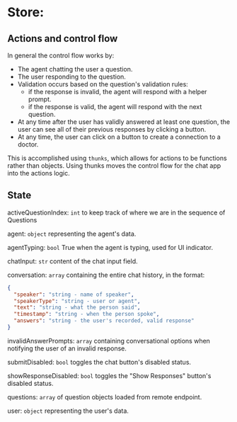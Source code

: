 # Store:

## Actions and control flow
In general the control flow works by:

- The agent chatting the user a question.
- The user responding to the question.
- Validation occurs based on the question's validation rules:
  - if the response is invalid, the agent will respond with a helper prompt.
  - if the response is valid, the agent will respond with the next question.
- At any time after the user has validly answered at least one question, the user can see all of their previous responses by clicking a button.
- At any time, the user can click on a button to create a connection to a doctor.

This is accomplished using `thunks`, which allows for actions to be functions rather than  objects. Using thunks moves the control flow for the chat app into the actions logic.

## State
activeQuestionIndex: `int` to keep track of where we are in the sequence of Questions

agent: `object` representing the agent's data.

agentTyping: `bool` True when the agent is typing, used for UI indicator.

chatInput: `str` content of the chat input field.

conversation: `array` containing the entire chat history, in the format:
```json
{
  "speaker": "string - name of speaker",
  "speakerType": "string - user or agent",
  "text": "string - what the person said",
  "timestamp": "string - when the person spoke",
  "answers": "string - the user's recorded, valid response"
}
```

invalidAnswerPrompts: `array` containing conversational options when notifying the user of an invalid response.

submitDisabled: `bool` toggles the chat button's disabled status.

showResponseDisabled: `bool` toggles the "Show Responses" button's disabled status. 

questions: `array` of question objects loaded from remote endpoint.

user: `object` representing the user's data.

